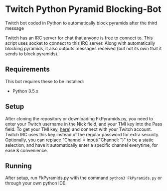 # Twitch Python Pyramid Blocking-Bot
Twitch bot coded in Python to automatically block pyramids after the third message

Twitch has an IRC server for chat that anyone is free to connect to. This script uses socket to connect to this IRC server. Along with automatically blocking pyramids, it also outputs messages received (but not its own that it sends to block pyramids).

## Requirements
This bot requires these to be installed:
* Python 3.5.x

## Setup
After cloning the repository or downloading FkPyramids.py, you need to enter your Twitch username in the Nick field, and your TMI key into the Pass field. To get your TMI key, [here](http://twitchapps.com/tmi)) and connect with your Twitch account. Twitch IRC uses this key instead of the regular password for extra security. Optionally, you can replace "Channel = input("Channel: ")" to be a static selection, and have it automatically enter a specific channel everytime, for ease & convenience.

## Running
After setup, run FkPyramids.py with the command `python3 FkPyramids.py` or through your own python IDE.
